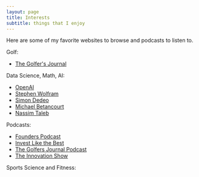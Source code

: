 ```yaml
---
layout: page
title: Interests
subtitle: things that I enjoy
---
```


Here are some of my favorite websites to browse and podcasts to listen to.

Golf:
* [The Golfer's Journal](https://www.thegolfersjournal.com)

Data Science, Math, AI:
* [OpenAI](https://openai.com/)
* [Stephen Wolfram](https://www.stephenwolfram.com/)
* [Simon Dedeo](https://sites.santafe.edu/~simon/)
* [Michael Betancourt](https://betanalpha.github.io/)
* [Nassim Taleb](https://www.fooledbyrandomness.com/)

Podcasts:
* [Founders Podcast](https://founders.simplecast.com/)
* [Invest Like the Best](https://podcasts.apple.com/us/podcast/invest-like-the-best-with-patrick-oshaughnessy/id1154105909)
* [The Golfers Journal Podcast](https://www.golfersjournal.com/category/podcast/)
* [The Innovation Show](https://theinnovationshow.io/)

Sports Science and Fitness:









